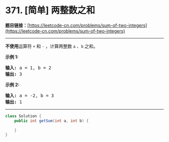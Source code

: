 # 371. [简单] 两整数之和

**题目链接：**[https://leetcode-cn.com/problems/sum-of-two-integers](https://leetcode-cn.com/problems/sum-of-two-integers)

---

<div class="content__1Y2H">
 <div class="notranslate">
  <p><strong>不使用</strong>运算符&nbsp;<code>+</code> 和&nbsp;<code>-</code>&nbsp;​​​​​​​，计算两整数&nbsp;​​​​​​​<code>a</code>&nbsp;、<code>b</code>&nbsp;​​​​​​​之和。</p> 
  <p><strong>示例 1:</strong></p> 
  <pre class="language-text"><strong>输入: </strong>a = 1, b = 2
<strong>输出: </strong>3
</pre> 
  <p><strong>示例 2:</strong></p> 
  <pre class="language-text"><strong>输入: </strong>a = -2, b = 3
<strong>输出: </strong>1</pre> 
 </div>
</div>

---

```java
class Solution {
    public int getSum(int a, int b) {
        
    }
}
```